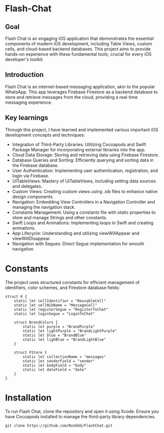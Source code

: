 
# Flash-Chat

## Goal
Flash Chat is an engaging iOS application that demonstrates the essential components of modern iOS development, including Table Views, custom cells, and cloud-based backend databases. This project aims to provide hands-on experience with these fundamental tools, crucial for every iOS developer's toolkit.

## Introduction
Flash Chat is an internet-based messaging application, akin to the popular WhatsApp. This app leverages Firebase Firestore as a backend database to store and retrieve messages from the cloud, providing a real-time messaging experience.

## Key learnings
Through this project, I have learned and implemented various important iOS development concepts and techniques:
- Integration of Third-Party Libraries: Utilizing Cocoapods and Swift Package Manager for incorporating external libraries into the app.
- Cloud Data Storage: Storing and retrieving data using Firebase Firestore.
- Database Queries and Sorting: Efficiently querying and sorting data in the Firebase database.
- User Authentication: Implementing user authentication, registration, and login via Firebase.
- UITableViews: Mastery of UITableViews, including setting data sources and delegates.
- Custom Views: Creating custom views using .xib files to enhance native design components.
- Navigation: Embedding View Controllers in a Navigation Controller and managing the navigation stack.
- Constants Management: Using a constants file with static properties to store and manage Strings and other constants.
- Swift Loops and Animations: Implementing loops in Swift and creating animations.
- App Lifecycle: Understanding and utilizing viewWillAppear and viewWillDisappear.
- Navigation with Segues: Direct Segue implementation for smooth navigation.

# Constants
The project uses structured constants for efficient management of identifiers, color schemes, and Firestore database fields:
```
struct K {
    static let cellIdentifier = "ReusableCell"
    static let cellNibName = "MessageCell"
    static let registerSegue = "RegisterToChat"
    static let loginSegue = "LoginToChat"
    
    struct BrandColors {
        static let purple = "BrandPurple"
        static let lightPurple = "BrandLightPurple"
        static let blue = "BrandBlue"
        static let lighBlue = "BrandLightBlue"
    }
    
    struct FStore {
        static let collectionName = "messages"
        static let senderField = "sender"
        static let bodyField = "body"
        static let dateField = "date"
    }
}

```

# Installation
To run Flash Chat, clone the repository and open it using Xcode. Ensure you have Cocoapods installed to manage the third-party library dependencies.
```
git clone https://github.com/RonGGG/FlashChat.git 
```
